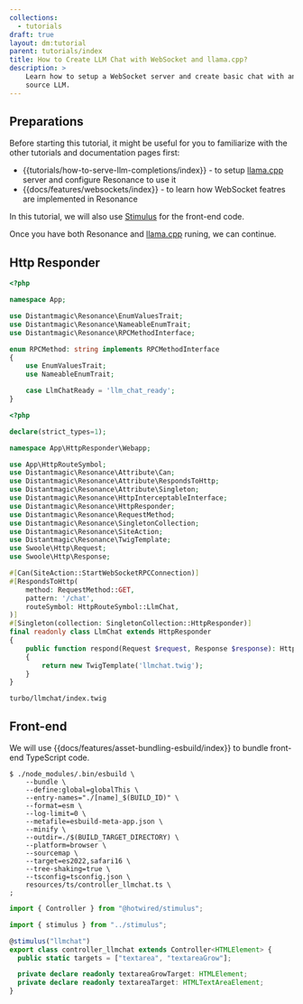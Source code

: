 ```yaml
---
collections:
  - tutorials
draft: true
layout: dm:tutorial
parent: tutorials/index
title: How to Create LLM Chat with WebSocket and llama.cpp?
description: >
    Learn how to setup a WebSocket server and create basic chat with an open
    source LLM.
---
```


## Preparations

Before starting this tutorial, it might be useful for you to familiarize with
the other tutorials and documentation pages first:

* {{tutorials/how-to-serve-llm-completions/index}} - to setup 
    [llama.cpp](https://github.com/ggerganov/llama.cpp) server and configure
    Resonance to use it
* {{docs/features/websockets/index}} - to learn how WebSocket featres are
    implemented in Resonance

In this tutorial, we will also use [Stimulus](https://stimulus.hotwired.dev/)
for the front-end code.

Once you have both Resonance and 
[llama.cpp](https://github.com/ggerganov/llama.cpp) runing, we can continue.

## Http Responder

```php file:app/RPCMethod.php
<?php

namespace App;

use Distantmagic\Resonance\EnumValuesTrait;
use Distantmagic\Resonance\NameableEnumTrait;
use Distantmagic\Resonance\RPCMethodInterface;

enum RPCMethod: string implements RPCMethodInterface
{
    use EnumValuesTrait;
    use NameableEnumTrait;

    case LlmChatReady = 'llm_chat_ready';
}
```

```php file:app/HttpResponder/LlmChat.php
<?php

declare(strict_types=1);

namespace App\HttpResponder\Webapp;

use App\HttpRouteSymbol;
use Distantmagic\Resonance\Attribute\Can;
use Distantmagic\Resonance\Attribute\RespondsToHttp;
use Distantmagic\Resonance\Attribute\Singleton;
use Distantmagic\Resonance\HttpInterceptableInterface;
use Distantmagic\Resonance\HttpResponder;
use Distantmagic\Resonance\RequestMethod;
use Distantmagic\Resonance\SingletonCollection;
use Distantmagic\Resonance\SiteAction;
use Distantmagic\Resonance\TwigTemplate;
use Swoole\Http\Request;
use Swoole\Http\Response;

#[Can(SiteAction::StartWebSocketRPCConnection)]
#[RespondsToHttp(
    method: RequestMethod::GET,
    pattern: '/chat',
    routeSymbol: HttpRouteSymbol::LlmChat,
)]
#[Singleton(collection: SingletonCollection::HttpResponder)]
final readonly class LlmChat extends HttpResponder
{
    public function respond(Request $request, Response $response): HttpInterceptableInterface
    {
        return new TwigTemplate('llmchat.twig');
    }
}
```

```twig file:app/views/llamachat.twig
turbo/llmchat/index.twig
```

## Front-end

We will use {{docs/features/asset-bundling-esbuild/index}} to bundle front-end
TypeScript code.

```shell
$ ./node_modules/.bin/esbuild \
    --bundle \
    --define:global=globalThis \
    --entry-names="./[name]_$(BUILD_ID)" \
    --format=esm \
    --log-limit=0 \
    --metafile=esbuild-meta-app.json \
    --minify \
    --outdir=./$(BUILD_TARGET_DIRECTORY) \
    --platform=browser \
    --sourcemap \
    --target=es2022,safari16 \
    --tree-shaking=true \
    --tsconfig=tsconfig.json \
    resources/ts/controller_llmchat.ts \
;
```

```typescript file:resources/ts/controller_llmchat.ts
import { Controller } from "@hotwired/stimulus";

import { stimulus } from "../stimulus";

@stimulus("llmchat")
export class controller_llmchat extends Controller<HTMLElement> {
  public static targets = ["textarea", "textareaGrow"];

  private declare readonly textareaGrowTarget: HTMLElement;
  private declare readonly textareaTarget: HTMLTextAreaElement;
}
```
